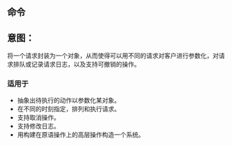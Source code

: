 ## 命令
## 意图：
将一个请求封装为一个对象，从而使得可以用不同的请求对客户进行参数化，对请求排队或记录请求日志，以及支持可撤销的操作。


### 适用于

* 抽象出待执行的动作以参数化某对象。
* 在不同的时刻指定，排列和执行请求。
* 支持取消操作。
* 支持修改日志。
* 用构建在原语操作上的高层操作构造一个系统。
